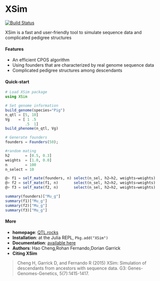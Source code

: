 # XSim

[![Build Status](https://travis-ci.org/reworkhow/XSim.jl.svg?branch=master)](https://travis-ci.org/reworkhow/XSim.jl)

XSim is a fast and user-friendly tool to simulate sequence data and complicated pedigree structures

#### Features

* An efficient CPOS algorithm
* Using founders that are characterized by real genome sequence data
* Complicated pedigree structures among descendants

#### Quick-start

```Julia
# Load XSim package
using XSim

# Set genome information
build_genome(species="Pig")
n_qtl = [5, 10]
Vg    = [ 1 .5
         .5  1]
build_phenome(n_qtl, Vg)

# Generate founders
founders = Founders(50);

#random mating
h2       = [0.5, 0.3]
weights  = [1.0, 0.0]
n        = 100
n_select = 10

@> f1 = self_mate(founders, n) select(n_sel, h2=h2, weights=weights)
@> f2 = self_mate(f1, n)       select(n_sel, h2=h2, weights=weights)
@> f3 = self_mate(f2, n)       select(n_sel, h2=h2, weights=weights)

summary(founders)["Mu_g"]
summary(f1)["Mu_g"]
summary(f2)["Mu_g"]
summary(f3)["Mu_g"]

```


#### More

* **homepage**: [QTL.rocks](http://QTL.rocks)
* **Installation**: at the Julia REPL, `Pkg.add("XSim")`
* **Documentation**: [available here](https://github.com/reworkhow/XSim.jl/wiki)
* **Authors**: Hao Cheng,Rohan Fernando,Dorian Garrick
* **Citing XSim** 

>Cheng H, Garrick D, and Fernando R (2015) XSim: Simulation of descendants from ancestors with sequence data. G3: Genes-Genomes-Genetics, 5(7):1415-1417.
